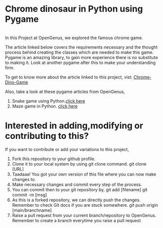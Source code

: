 # Chrome dinosaur in Python using Pygame
<br>
In this Project at OpenGenus, we explored the famous chrome game. 

The article linked below covers the requirements necessary and the thought process behind creating the classes which are needed to make this game. Pygame is an amazing library, to gain more experience there is no substitute to making it. Look at another pygame after this to make your understanding firm.	

To get to know more about the article linked to this project, vist: [Chrome-Dino-Game](https://iq.opengenus.org/chrome-dino-game-in-python/)

Also, take a look at these pygame articles from OpenGenus,
1. Snake game using Python.[click  here](https://iq.opengenus.org/snake-game-in-python/)
2. Maze game in Python. [click here](https://iq.opengenus.org/maze-in-python/)

#	Interested in adding,modifying or contributing to this?
If you want to contribute or add your variations to this project,

1. Fork this repository to your github profile.
2. Clone it to your local system by using git clone command.
   git clone [URL]
3. Taadaaa! You got your own version of this file where you can now make changes to.
4. Make necessary changes and commit every step of the process.
5. You can commit then to your git repository by,
   git add [filename] git commit -m [msg]
6. As this is a forked repository, we can directly push the changes. Remember to check Git docs if you are stuck somewhere.
   git push origin [main/branchname]
7. Raise a pull request from your current branch/repository to OpenGenus.
   Remember to create a branch everytime you raise a pull request
